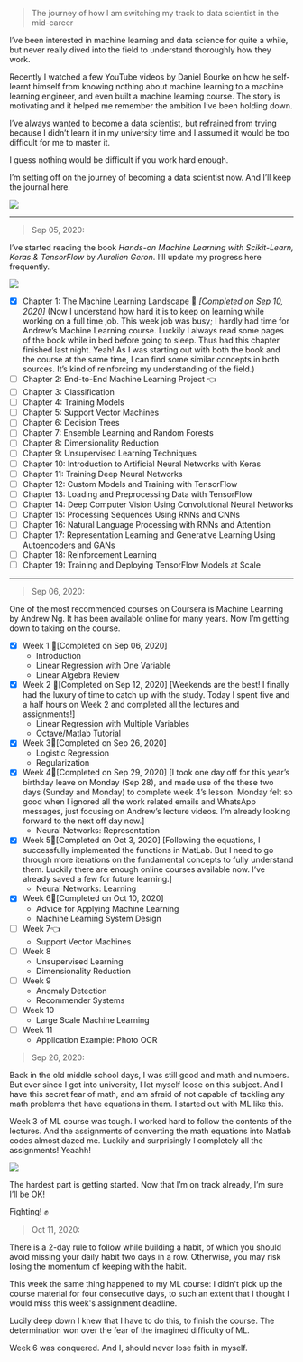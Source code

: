 > The journey of how I am switching my track to data scientist in the mid-career

I’ve been interested in machine learning and data science for quite a while, but never really dived into the field to understand thoroughly how they work.


Recently I watched a few YouTube videos by Daniel Bourke on how he self-learnt himself from knowing nothing about machine learning to a machine learning engineer, and even built a machine learning course. The story is motivating and it helped me remember the ambition I’ve been holding down.


I’ve always wanted to become a data scientist, but refrained from trying because I didn’t learn it in my university time and I assumed it would be too difficult for me to master it.


I guess nothing would be difficult if you work hard enough.


I’m setting off on the journey of becoming a data scientist now. And I’ll keep the journal here.

![](/assets/img/journey_trail.jpeg)

---

> Sep 05, 2020:

I’ve started reading the book *Hands-on Machine Learning with Scikit-Learn, Keras & TensorFlow* by *Aurelien Geron*. I’ll update my progress here frequently.

![](/assets/img/hands_on_ml.jpeg)

- [x] Chapter 1: The Machine Learning Landscape 🚩 *[Completed on Sep 10, 2020]* (Now I understand how hard it is to keep on learning while working on a full time job. This week job was busy; I hardly had time for Andrew’s Machine Learning course. Luckily I always read some pages of the book while in bed before going to sleep. Thus had this chapter finished last night. Yeah! As I was starting out with both the book and the course at the same time, I can find some similar concepts in both sources. It’s kind of reinforcing my understanding of the field.)
- [ ] Chapter 2: End-to-End Machine Learning Project 👈
- [ ] Chapter 3: Classification
- [ ] Chapter 4: Training Models
- [ ] Chapter 5: Support Vector Machines
- [ ] Chapter 6: Decision Trees
- [ ] Chapter 7: Ensemble Learning and Random Forests
- [ ] Chapter 8: Dimensionality Reduction
- [ ] Chapter 9: Unsupervised Learning Techniques
- [ ] Chapter 10: Introduction to Artificial Neural Networks with Keras
- [ ] Chapter 11: Training Deep Neural Networks
- [ ] Chapter 12: Custom Models and Training with TensorFlow
- [ ] Chapter 13: Loading and Preprocessing Data with TensorFlow
- [ ] Chapter 14: Deep Computer Vision Using Convolutional Neural Networks
- [ ] Chapter 15: Processing Sequences Using RNNs and CNNs
- [ ] Chapter 16: Natural Language Processing with RNNs and Attention
- [ ] Chapter 17: Representation Learning and Generative Learning Using Autoencoders and GANs
- [ ] Chapter 18: Reinforcement Learning
- [ ] Chapter 19: Training and Deploying TensorFlow Models at Scale
  
---

> Sep 06, 2020:

One of the most recommended courses on Coursera is Machine Learning by Andrew Ng. It has been available online for many years. Now I’m getting down to taking on the course.

- [x] Week 1 🚩[Completed on Sep 06, 2020]
  * Introduction
  * Linear Regression with One Variable
  * Linear Algebra Review
- [x] Week 2 🚩[Completed on Sep 12, 2020] [Weekends are the best! I finally had the luxury of time to catch up with the study. Today I spent five and a half hours on Week 2 and completed all the lectures and assignments!]
  * Linear Regression with Multiple Variables
  * Octave/Matlab Tutorial
- [x] Week 3🚩[Completed on Sep 26, 2020]
  * Logistic Regression
  * Regularization
- [x] Week 4🚩[Completed on Sep 29, 2020] [I took one day off for this year’s birthday leave on Monday (Sep 28), and made use of the these two days (Sunday and Monday) to complete week 4’s lesson. Monday felt so good when I ignored all the work related emails and WhatsApp messages, just focusing on Andrew’s lecture videos. I’m already looking forward to the next off day now.]
  * Neural Networks: Representation
- [x] Week 5🚩[Completed on Oct 3, 2020] [Following the equations, I successfully implemented the functions in MatLab. But I need to go through more iterations on the fundamental concepts to fully understand them. Luckily there are enough online courses available now. I’ve already saved a few for future learning.]
  * Neural Networks: Learning
- [x] Week 6🚩[Completed on Oct 10, 2020] 
  * Advice for Applying Machine Learning
  * Machine Learning System Design
- [ ] Week 7👈
  * Support Vector Machines
- [ ] Week 8
  * Unsupervised Learning
  * Dimensionality Reduction
- [ ] Week 9
  * Anomaly Detection
  * Recommender Systems
- [ ] Week 10
  * Large Scale Machine Learning
- [ ] Week 11
  * Application Example: Photo OCR

> Sep 26, 2020:

Back in the old middle school days, I was still good and math and numbers. But ever since I got into university, I let myself loose on this subject. And I have this secret fear of math, and am afraid of not capable of tackling any math problems that have equations in them. I started out with ML like this.


Week 3 of ML course was tough. I worked hard to follow the contents of the lectures. And the assignments of converting the math equations into Matlab codes almost dazed me. Luckily and surprisingly I completely all the assignments! Yeaahh!

![](/assets/img/100_points.png)

The hardest part is getting started. Now that I’m on track already, I’m sure I’ll be OK!

Fighting! ✊

> Oct 11, 2020:

There is a 2-day rule to follow while building a habit, of which you should avoid missing your daily habit two days in a row. Otherwise, you may risk losing the momentum of keeping with the habit.

This week the same thing happened to my ML course: I didn't pick up the course material for four consecutive days, to such an extent that I thought I would miss this week's assignment deadline.

Lucily deep down I knew that I have to do this, to finish the course. The determination won over the fear of the imagined difficulty of ML.

Week 6 was conquered. And I, should never lose faith in myself.